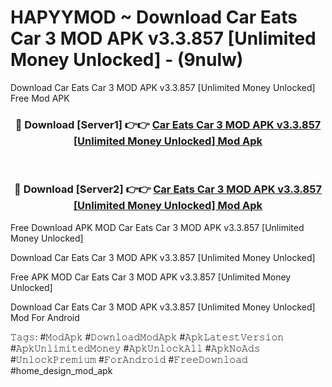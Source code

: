 # HAPYYMOD ~ Download Car Eats Car 3 MOD APK v3.3.857 [Unlimited Money Unlocked] - (9nulw)
Download Car Eats Car 3 MOD APK v3.3.857 [Unlimited Money Unlocked] Free Mod APK

<div align="center">
<h3>🔴 Download [Server1] 👉👉 <a href="https://apk-comot.site?title=Car_Eats_Car_3_MOD_APK_v3.3.857_[Unlimited_Money_Unlocked]">Car Eats Car 3 MOD APK v3.3.857 [Unlimited Money Unlocked] Mod Apk</a></h3><br>

<h3>🔴 Download [Server2] 👉👉 <a href="https://apk-comot.site?title=Car_Eats_Car_3_MOD_APK_v3.3.857_[Unlimited_Money_Unlocked]">Car Eats Car 3 MOD APK v3.3.857 [Unlimited Money Unlocked] Mod Apk</a></h3>
</div>


Free Download APK MOD Car Eats Car 3 MOD APK v3.3.857 [Unlimited Money Unlocked]

Download Car Eats Car 3 MOD APK v3.3.857 [Unlimited Money Unlocked] 

Free APK MOD Car Eats Car 3 MOD APK v3.3.857 [Unlimited Money Unlocked] 

Download Car Eats Car 3 MOD APK v3.3.857 [Unlimited Money Unlocked] Mod For Android

𝚃𝚊𝚐𝚜: #𝙼𝚘𝚍𝙰𝚙𝚔 #𝙳𝚘𝚠𝚗𝚕𝚘𝚊𝚍𝙼𝚘𝚍𝙰𝚙𝚔 #𝙰𝚙𝚔𝙻𝚊𝚝𝚎𝚜𝚝𝚅𝚎𝚛𝚜𝚒𝚘𝚗 #𝙰𝚙𝚔𝚄𝚗𝚕𝚒𝚖𝚒𝚝𝚎𝚍𝙼𝚘𝚗𝚎𝚢 #𝙰𝚙𝚔𝚄𝚗𝚕𝚘𝚌𝚔𝙰𝚕𝚕 #𝙰𝚙𝚔𝙽𝚘𝙰𝚍𝚜 #𝚄𝚗𝚕𝚘𝚌𝚔𝙿𝚛𝚎𝚖𝚒𝚞𝚖 #𝙵𝚘𝚛𝙰𝚗𝚍𝚛𝚘𝚒𝚍 #𝙵𝚛𝚎𝚎𝙳𝚘𝚠𝚗𝚕𝚘𝚊𝚍 #home_design_mod_apk